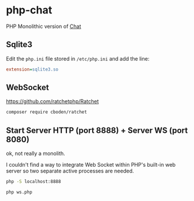 # php-chat

PHP Monolithic version of [Chat](https://github.com/Jiang-Gianni/chat?tab=readme-ov-file#demo)


## Sqlite3

Edit the `php.ini` file stored in `/etc/php.ini` and add the line:

```ini
extension=sqlite3.so
```

## WebSocket

https://github.com/ratchetphp/Ratchet

```bash
composer require cboden/ratchet
```


## Start Server HTTP (port 8888) + Server WS (port 8080)

ok, not really a monolith.

I couldn't find a way to integrate Web Socket within PHP's built-in web server so two separate active processes are needed.

```bash
php -S localhost:8888
```

```bash
php ws.php
```